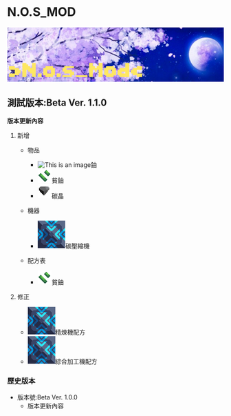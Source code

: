 # N.O.S_MOD
![This is an image](icon.png)

## 測試版本:Beta Ver. 1.1.0

**版本更新內容**

1. 新增

   - 物品
     - ![This is an image](sprites/items/鈾.png)鈾
     - ![This is an image](sprites/items/貧鈾.png)貧鈾
     - ![This is an image](sprites/items/碳晶.png)碳晶

   - 機器
     - ![This is an image](sprites/blocks/multi/碳壓縮機.png)碳壓縮機

   - 配方表
     - ![This is an image](sprites/items/貧鈾.png)貧鈾

2. 修正

   - ![This is an image](sprites/blocks/multi/碳壓縮機.png)精煉機配方
   - ![This is an image](sprites/blocks/multi/碳壓縮機.png)綜合加工機配方

### 歷史版本
- 版本號:Beta Ver. 1.0.0
  - 版本更新內容


